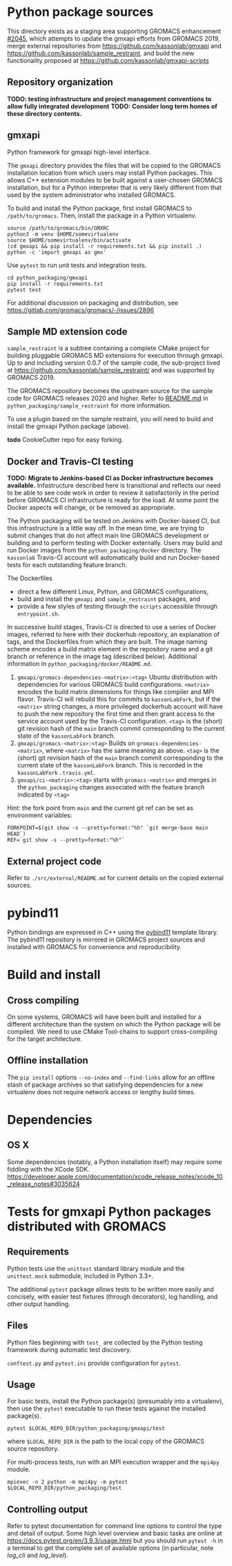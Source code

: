 # Python package sources

This directory exists as a staging area supporting GROMACS enhancement
[#2045](https://gitlab.com/gromacs/gromacs/-/issues/2045),
which attempts to update the gmxapi efforts from GROMACS 2019,
merge external repositories from
https://github.com/kassonlab/gmxapi
and
https://github.com/kassonlab/sample_restraint,
and build the new functionality proposed at
https://github.com/kassonlab/gmxapi-scripts

## Repository organization

**TODO: testing infrastructure and project management conventions to allow fully integrated development**
**TODO: Consider long term homes of these directory contents.**

## gmxapi

Python framework for gmxapi high-level interface.

The `gmxapi` directory provides the files that will be copied to the GROMACS installation location from which users may 
install Python packages.
This allows C++ extension modules to be built against a user-chosen GROMACS installation,
but for a Python interpreter that is very likely different from that used
by the system administrator who installed GROMACS.

To build and install the Python package,
first install GROMACS to `/path/to/gromacs`.
Then, install the package in a Python virtualenv.

    source /path/to/gromacs/bin/GMXRC
    python3 -m venv $HOME/somevirtualenv
    source $HOME/somevirtualenv/bin/activate
    (cd gmxapi && pip install -r requirements.txt && pip install .)
    python -c 'import gmxapi as gmx'

Use `pytest` to run unit tests and integration tests.

    cd python_packaging/gmxapi
    pip install -r requirements.txt
    pytest test

For additional discussion on packaging and distribution, see
https://gitlab.com/gromacs/gromacs/-/issues/2896

## Sample MD extension code

`sample_restraint` is a subtree containing a complete CMake project for building
pluggable GROMACS MD extensions for execution through gmxapi. Up to and
including version 0.0.7 of the sample code, the sub-project lived at
https://github.com/kassonlab/sample_restraint/ and was supported by GROMACS 2019.

The GROMACS repository becomes the upstream source for the sample code for
GROMACS releases 2020 and higher. Refer to [README.md](sample_restraint/README.md)
in `python_packaging/sample_restraint` for more information.

To use a plugin based on the sample restraint, you will need to build and install
the gmxapi Python package (above).

**todo** CookieCutter repo for easy forking.

## Docker and Travis-CI testing

**TODO: Migrate to Jenkins-based CI as Docker infrastructure becomes available.**
Infastructure described here is transitional and reflects our need to be able to see code work 
in order to review it satisfactorily in the period before GROMACS CI infrastructure 
is ready for the load. At some point the Docker aspects will change,
or be removed as appropriate.

The Python packaging will be tested on Jenkins with Docker-based CI, but this
infrastructure is a little way off. In the mean time, we are trying to submit
changes that do not affect main line GROMACS development or building and to
perform testing with Docker externally. Users may build and run Docker images
from the `python_packaging/docker` directory. The `kassonlab` Travis-CI account
will automatically build and run Docker-based tests for each outstanding
feature branch.

The Dockerfiles
* direct a few different Linux, Python, and GROMACS configurations,
* build and install the `gmxapi` and `sample_restraint` packages, and
* provide a few styles of testing through the `scripts` accessible through `entrypoint.sh`.

In successive build stages, Travis-CI is directed to use a series of Docker images,
referred to here with their dockerhub repository, an explanation of tags,
and the Dockerfiles from which they are built.
The image naming scheme encodes a build matrix element in the repository name and
a git branch or reference in the image tag (described below).
Additional information in `python_packaging/docker/README.md`.

1. `gmxapi/gromacs-dependencies-<matrix>:<tag>` Ubuntu distribution with dependencies for
   various GROMACS build configurations. `<matrix>` encodes the build matrix dimensions
   for things like compiler and MPI flavor. Travis-CI will rebuild this for commits to
   `kassonLabFork`, but if the `<matrix>` string changes, a more privileged dockerhub
   account will have to push the new repository the first time and then grant access
   to the service account used by the Travis-CI configuration.
   `<tag>` is the (short) git revision hash
   of the `main` branch commit corresponding to the current state of the `kassonLabFork`
   branch.
2. `gmxapi/gromacs-<matrix>:<tag>` Builds on `gromacs-dependencies-<matrix>`, where
   `<matrix>` has the same meaning as above. `<tag>` is the (short) git revision hash
   of the `main` branch commit corresponding to the current state of the `kassonLabFork`
   branch.
   This is recorded in the `kassonLabFork` `.travis.yml`.
3. `gmxapi/ci-<matrix>:<tag>` starts with `gromacs-<matrix>` and merges in the
    `python_packaging` changes associated with the feature branch indicated by `<tag>`

Hint: the fork point from `main` and the current git ref can be set as environment variables:

    FORKPOINT=$(git show -s --pretty=format:"%h" `git merge-base main HEAD`)
    REF=`git show -s --pretty=format:"%h"`

## External project code

Refer to `./src/external/README.md` for current details on the copied external
sources.

# pybind11

Python bindings are expressed in C++ using the
[pybind11](https://pybind11.readthedocs.io/en/stable/)
template library.
The pybind11 repository is mirrored in GROMACS project sources and
installed with GROMACS for convenience and reproducibility.

# Build and install

## Cross compiling

On some systems, GROMACS will have been built and installed for a different
architecture than the system on which the Python package will be compiled.
We need to use CMake Tool-chains to support cross-compiling for the target architecture.

## Offline installation

The `pip install` options `--no-index` and `--find-links` allow for an offline stash of package archives so that
satisfying dependencies for a new virtualenv does not require network access or lengthy build times.

# Dependencies

## OS X
Some dependencies (notably, a Python installation itself) may require some fiddling
with the XCode SDK.
https://developer.apple.com/documentation/xcode_release_notes/xcode_10_release_notes#3035624

# Tests for gmxapi Python packages distributed with GROMACS

## Requirements

Python tests use the `unittest` standard library module and the `unittest.mock`
submodule, included in Python 3.3+.

The additional `pytest` package allows tests to be written more easily and
concisely, with easier test fixtures (through decorators), log handling, and
other output handling.

## Files

Python files beginning with `test_` are collected by the Python testing
framework during automatic test discovery.

`conftest.py` and `pytest.ini` provide configuration for `pytest`.

## Usage

For basic tests, install the Python package(s) (presumably into a virtualenv),
then use the `pytest` executable to run these tests against the installed
package(s).

`pytest $LOCAL_REPO_DIR/python_packaging/gmxapi/test`

where `$LOCAL_REPO_DIR` is the path to the local copy of the GROMACS source repository.

For multi-process tests, run with an MPI execution wrapper and the `mpi4py` module.

`mpiexec -n 2 python -m mpi4py -m pytest $LOCAL_REPO_DIR/python_packaging/test`

## Controlling output

Refer to pytest documentation for command line options to control the type and detail of output.
Some high level overview and basic tasks are online at https://docs.pytest.org/en/3.9.3/usage.html
but you should run `pytest -h` in a terminal to get the complete set of available options
(in particular, note *log_cli* and *log_level*).
